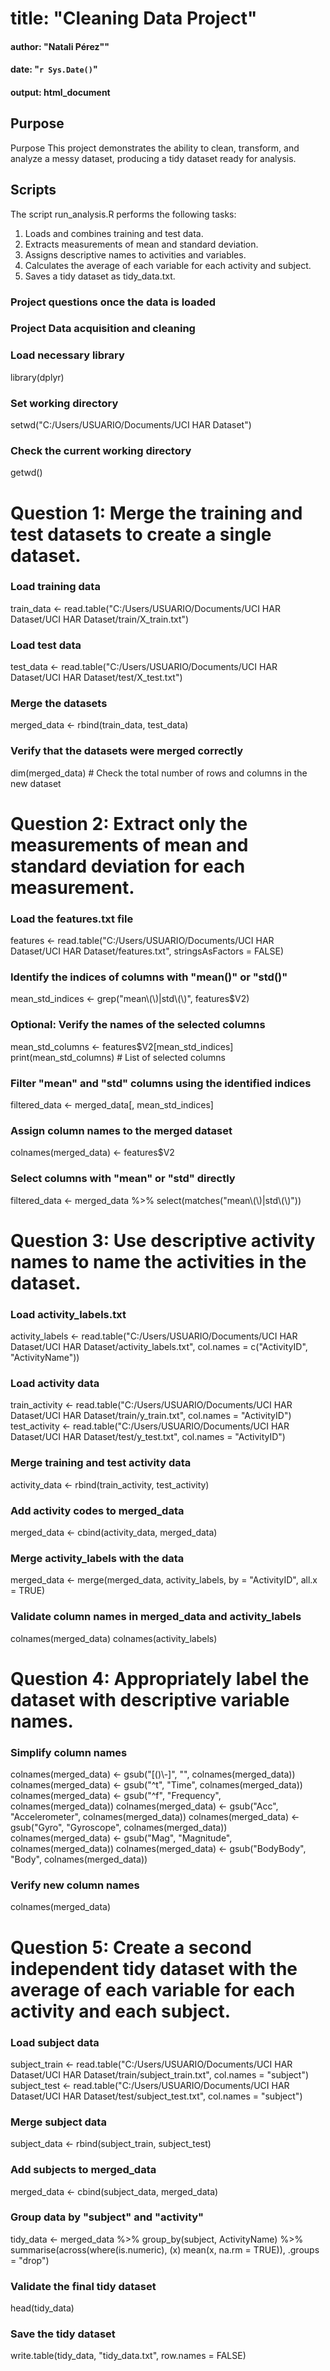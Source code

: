 # **title: "Cleaning Data Project"**
#### author: "Natali Pérez""
#### date: "`r Sys.Date()`"
#### output: html_document

## Purpose
Purpose
This project demonstrates the ability to clean, transform, and analyze a messy dataset, producing a tidy dataset ready for analysis.

## Scripts
The script run_analysis.R performs the following tasks:

1. Loads and combines training and test data.
2. Extracts measurements of mean and standard deviation.
3. Assigns descriptive names to activities and variables.
3. Calculates the average of each variable for each activity and subject.
4. Saves a tidy dataset as tidy_data.txt.


### Project questions once the data is loaded
### Project Data acquisition and cleaning
### Load necessary library
library(dplyr)

### Set working directory
setwd("C:/Users/USUARIO/Documents/UCI HAR Dataset")

### Check the current working directory
getwd()

# Question 1: Merge the training and test datasets to create a single dataset.
### Load training data
train_data <- read.table("C:/Users/USUARIO/Documents/UCI HAR Dataset/UCI HAR Dataset/train/X_train.txt")
### Load test data
test_data <- read.table("C:/Users/USUARIO/Documents/UCI HAR Dataset/UCI HAR Dataset/test/X_test.txt")
### Merge the datasets
merged_data <- rbind(train_data, test_data)
### Verify that the datasets were merged correctly
dim(merged_data)  # Check the total number of rows and columns in the new dataset

# Question 2: Extract only the measurements of mean and standard deviation for each measurement.
### Load the features.txt file
features <- read.table("C:/Users/USUARIO/Documents/UCI HAR Dataset/UCI HAR Dataset/features.txt", stringsAsFactors = FALSE)
### Identify the indices of columns with "mean()" or "std()"
mean_std_indices <- grep("mean\\(\\)|std\\(\\)", features$V2)
### Optional: Verify the names of the selected columns
mean_std_columns <- features$V2[mean_std_indices]
print(mean_std_columns)  # List of selected columns
### Filter "mean" and "std" columns using the identified indices
filtered_data <- merged_data[, mean_std_indices]
### Assign column names to the merged dataset
colnames(merged_data) <- features$V2
### Select columns with "mean" or "std" directly
filtered_data <- merged_data %>%
        select(matches("mean\\(\\)|std\\(\\)"))

# Question 3: Use descriptive activity names to name the activities in the dataset.
### Load activity_labels.txt
activity_labels <- read.table("C:/Users/USUARIO/Documents/UCI HAR Dataset/UCI HAR Dataset/activity_labels.txt", col.names = c("ActivityID", "ActivityName"))
### Load activity data
train_activity <- read.table("C:/Users/USUARIO/Documents/UCI HAR Dataset/UCI HAR Dataset/train/y_train.txt", col.names = "ActivityID")
test_activity <- read.table("C:/Users/USUARIO/Documents/UCI HAR Dataset/UCI HAR Dataset/test/y_test.txt", col.names = "ActivityID")
### Merge training and test activity data
activity_data <- rbind(train_activity, test_activity)
### Add activity codes to merged_data
merged_data <- cbind(activity_data, merged_data)
### Merge activity_labels with the data
merged_data <- merge(merged_data, activity_labels, by = "ActivityID", all.x = TRUE)
### Validate column names in merged_data and activity_labels
colnames(merged_data)
colnames(activity_labels)

# Question 4: Appropriately label the dataset with descriptive variable names.
### Simplify column names
colnames(merged_data) <- gsub("[()\\-]", "", colnames(merged_data))
colnames(merged_data) <- gsub("^t", "Time", colnames(merged_data))
colnames(merged_data) <- gsub("^f", "Frequency", colnames(merged_data))
colnames(merged_data) <- gsub("Acc", "Accelerometer", colnames(merged_data))
colnames(merged_data) <- gsub("Gyro", "Gyroscope", colnames(merged_data))
colnames(merged_data) <- gsub("Mag", "Magnitude", colnames(merged_data))
colnames(merged_data) <- gsub("BodyBody", "Body", colnames(merged_data))
### Verify new column names
colnames(merged_data)

# Question 5: Create a second independent tidy dataset with the average of each variable for each activity and each subject.
### Load subject data
subject_train <- read.table("C:/Users/USUARIO/Documents/UCI HAR Dataset/UCI HAR Dataset/train/subject_train.txt", col.names = "subject")
subject_test <- read.table("C:/Users/USUARIO/Documents/UCI HAR Dataset/UCI HAR Dataset/test/subject_test.txt", col.names = "subject")
### Merge subject data
subject_data <- rbind(subject_train, subject_test)
### Add subjects to merged_data
merged_data <- cbind(subject_data, merged_data)
### Group data by "subject" and "activity"
tidy_data <- merged_data %>%
        group_by(subject, ActivityName) %>%
        summarise(across(where(is.numeric), \(x) mean(x, na.rm = TRUE)), .groups = "drop")

### Validate the final tidy dataset
head(tidy_data)

### Save the tidy dataset
write.table(tidy_data, "tidy_data.txt", row.names = FALSE)
